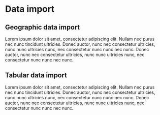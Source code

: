 # Data import



## Geographic data import

Lorem ipsum dolor sit amet, consectetur adipiscing elit. Nullam nec purus nec nunc tincidunt ultricies. Donec auctor, nunc nec
consectetur ultricies, nunc nunc ultricies nunc, nec consectetur nunc nunc nec nunc. Donec auctor, nunc nec consectetur ultricies,
nunc nunc ultricies nunc, nec consectetur nunc nunc nec nunc.

## Tabular data import

Lorem ipsum dolor sit amet, consectetur adipiscing elit. Nullam nec purus nec nunc tincidunt ultricies. Donec auctor, nunc nec
consectetur ultricies, nunc nunc ultricies nunc, nec consectetur nunc nunc nec nunc. Donec auctor, nunc nec consectetur ultricies,
nunc nunc ultricies nunc, nec consectetur nunc nunc nec nunc.
